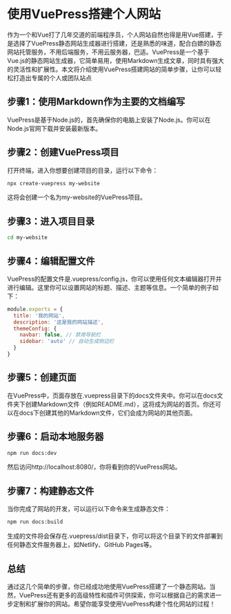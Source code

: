 # 使用VuePress搭建个人网站

作为一个和Vue打了几年交道的前端程序员，个人网站自然也得是用Vue搭建，于是选择了VuePress静态网站生成器进行搭建，还是熟悉的味道，配合白嫖的静态网站托管服务，不用后端服务，不用云服务器，巴适。VuePress是一个基于Vue.js的静态网站生成器，它简单易用，使用Markdown生成文章，同时具有强大的灵活性和扩展性。本文将介绍使用VuePress搭建网站的简单步骤，让你可以轻松打造出专属的个人或团队站点

## 步骤1：使用Markdown作为主要的文档编写

VuePress是基于Node.js的，首先确保你的电脑上安装了Node.js。你可以在Node.js官网下载并安装最新版本。

## 步骤2：创建VuePress项目

打开终端，进入你想要创建项目的目录，运行以下命令：
```bash
npx create-vuepress my-website
```
这将会创建一个名为my-website的VuePress项目。

## 步骤3：进入项目目录

```bash
cd my-website
```

## 步骤4：编辑配置文件

VuePress的配置文件是.vuepress/config.js，你可以使用任何文本编辑器打开并进行编辑。这里你可以设置网站的标题、描述、主题等信息。一个简单的例子如下：
```javascript
module.exports = {
  title: '我的网站',
  description: '这是我的网站描述',
  themeConfig: {
    navbar: false, // 禁用导航栏
    sidebar: 'auto' // 自动生成侧边栏
  }
}
```

## 步骤5：创建页面

在VuePress中，页面存放在.vuepress目录下的docs文件夹中。你可以在docs文件夹下创建Markdown文件（例如README.md），这将成为网站的首页。你还可以在docs下创建其他的Markdown文件，它们会成为网站的其他页面。

## 步骤6：启动本地服务器

```bash
npm run docs:dev
```
然后访问http://localhost:8080/，你将看到你的VuePress网站。

## 步骤7：构建静态文件

当你完成了网站的开发，可以运行以下命令来生成静态文件：
```bash
npm run docs:build
```
生成的文件将会保存在.vuepress/dist目录下，你可以将这个目录下的文件部署到任何静态文件服务器上，如Netlify、GitHub Pages等。

## 总结
通过这几个简单的步骤，你已经成功地使用VuePress搭建了一个静态网站。当然，VuePress还有更多的高级特性和插件可供探索，你可以根据自己的需求进一步定制和扩展你的网站。希望你能享受使用VuePress构建个性化网站的过程！

